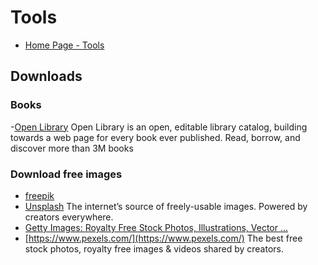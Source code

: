 
# Tools

- [Home Page - Tools](index.md)

## Downloads

### Books

-[Open Library](https://openlibrary.org/)
Open Library is an open, editable library catalog, building towards a web page for every book ever published. Read, borrow, and discover more than 3M books

### Download free images

- [freepik](https://www.freepik.com/)
- [Unsplash](https://unsplash.com/)
  The internet’s source of freely-usable images. Powered by creators everywhere.
- [Getty Images: Royalty Free Stock Photos, Illustrations, Vector ...](https://www.gettyimages.com)
- [https://www.pexels.com/](https://www.pexels.com/)
The best free stock photos, royalty free images & videos shared by creators.

